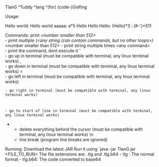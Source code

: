   TlanG
  ^Tuddy
   ^lang
      ^(for) (code-)Golfing


Usage:

Hello world:
  Hello world
aaaaa:
  a*5
Hello Hello Hello:
  (Hello)*3
<clear terminal>:
  (#-')*511

Commands:
  <any char> print
  <any char>*<number smaller than 512>                                               
    - print multiple
  (<any string (can contain commands, but no other loops>)*<number smaller than 512> 
    - print string multiple times
  \<any command>                                                                     
    - print the command, dont execute it
  '                                                                                  
    - go up in terminal (must be compatible with terminal, any linux terminal works)
  ,                                                                                  
    - go down in terminal (must be compatible with terminal, any linux terminal works)
  <                                                                                  
    - go left in terminal (must be compatible with terminal, any linux terminal works)
  >                                                                                  
    - go right in terminal (must be compatible with terminal, any linux terminal works)
  #                                                                                  
    - go to start of line in terminal (must be compatible with terminal, any linux terminal works)
  -                                                                                  
    - delete everything behind the cursor (must be compatible with terminal, any linux terminal works)
  \n                                                                                 
    - line break (program line breaks are ignored)

Running:
  Download the latest JAR
  Run it using `java -jar TlanG.jar <FILE_TO_RUN>
  The file extensions are: .tlg and .tlg.b64
    - tlg    : The normal format
    - tlg.b64: The code converted to base64
